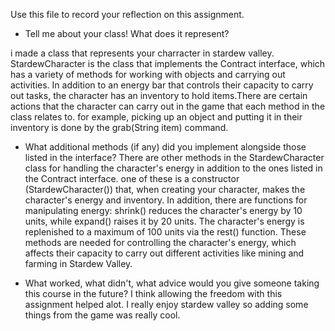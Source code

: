 Use this file to record your reflection on this assignment.

- Tell me about your class! What does it represent?

i made a class that represents your charracter in stardew valley. StardewCharacter is the class that implements the Contract interface, which has a variety of methods for working with objects and carrying out activities. In addition to an energy bar that controls their capacity to carry out tasks, the character has an inventory to hold items.There are certain actions that the character can carry out in the game that each method in the class relates to. for example, picking up an object and putting it in their inventory is done by the grab(String item) command.

- What additional methods (if any) did you implement alongside those listed in the interface?
There are other methods in the StardewCharacter class for handling the character's energy in addition to the ones listed in the Contract interface. one of these is a constructor (StardewCharacter()) that, when creating your character, makes the character's energy and inventory. In addition, there are functions for manipulating energy: shrink() reduces the character's energy by 10 units, while expand() raises it by 20 units. The character's energy is replenished to a maximum of 100 units via the rest() function. These methods are needed for controlling the character's energy, which affects their capacity to carry out different activities like mining and farming in Stardew Valley. 

- What worked, what didn't, what advice would you give someone taking this course in the future?
I think allowing the freedom with this assignment helped alot. I really enjoy stardew valley so adding some things from the game was really cool. 